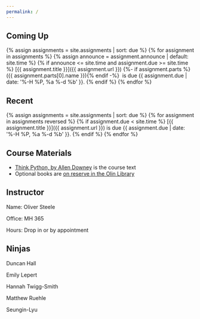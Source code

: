 ```yaml
---
permalink: /
---
```


## Coming Up

{% assign assignments = site.assignments | sort: due %}
{% for assignment in assignments %}
{% assign announce = assignment.announce | default: site.time %}
{% if announce <= site.time and assignment.due >= site.time %}
[{{ assignment.title }}]({{ assignment.url }})
{%- if assignment.parts %} ({{ assignment.parts[0].name }}){% endif -%}
&nbsp;is due {{ assignment.due | date: '%-H %P, %a %-d %b' }}.
{% endif %}
{% endfor %}

## Recent

{% assign assignments = site.assignments | sort: due %}
{% for assignment in assignments reversed %}
{% if assignment.due < site.time %}
[{{ assignment.title }}]({{ assignment.url }}) is due {{ assignment.due | date: '%-H %P, %a %-d %b' }}.
{% endif %}
{% endfor %}

## Course Materials

* [Think Python, by Allen Downey](http://greenteapress.com/wp/think-python-2e/) is the course text
* Optional books are [on reserve in the Olin Library](https://olin.tind.io/record/1512034?ln=en)

## Instructor

Name: Oliver Steele

Office: MH 365

Hours: Drop in or by appointment

## Ninjas

Duncan Hall

Emily Lepert

Hannah Twigg-Smith

Matthew Ruehle

Seungin-Lyu
